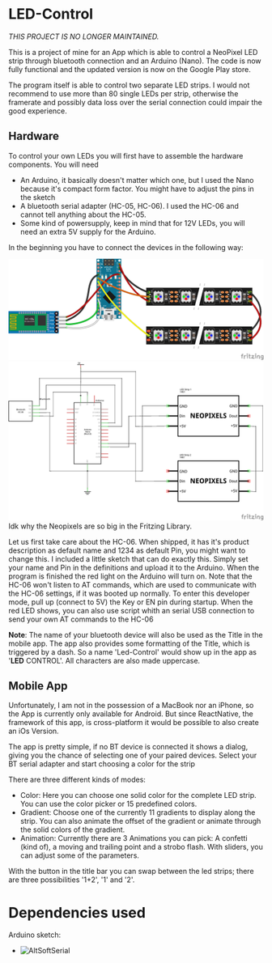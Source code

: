 # LED-Control

*THIS PROJECT IS NO LONGER MAINTAINED.*

This is a project of mine for an App which is able to control a NeoPixel LED
strip through bluetooth connection and an Arduino (Nano).
The code is now fully functional and the updated version is now on the Google
Play store.

The program itself is able to control two separate LED strips. I would not
recommend to use more than 80 single LEDs per strip, otherwise the framerate
and possibly data loss over the serial connection could impair the good
experience.

## Hardware

To control your own LEDs you will first have to assemble the hardware
components. You will need
 - An Arduino, it basically doesn't matter which one, but I used the Nano
because it's compact form factor. You might have to adjust the pins in the
sketch
 - A bluetooth serial adapter (HC-05, HC-06). I used the HC-06 and cannot tell
anything about the HC-05.
 - Some kind of powersupply, keep in mind that for 12V LEDs, you will need an
extra 5V supply for the Arduino.

In the beginning you have to connect the devices in the following way: 

![breakboard](circuit_bb.png)
![schema](circuit_schem.png)
Idk why the Neopixels are so big in the Fritzing Library.

Let us first take care about the HC-06. When shipped, it has it's product
description as default name and 1234 as default Pin, you might want to change
this. I included a little sketch that can do exactly this. Simply set your name
and Pin in the definitions and upload it to the Arduino. When the program is
finished the red light on the Arduino will turn on. Note that the HC-06 won't
listen to AT commands, which are used to communicate with the HC-06 settings,
if it was booted up normally. To enter this developer mode, pull up (connect to
5V) the Key or EN pin during startup. When the red LED shows, you can also use
script whith an serial USB connection to send your own AT commands to the HC-06

__Note__: The name of your bluetooth device will also be used as the Title in
the mobile app. The app also provides some formatting of the Title, which is
triggered by a dash. So a name 'Led-Control' would show up in the app as
'__LED__ CONTROL'. All characters are also made uppercase.

## Mobile App

Unfortunately, I am not in the possession of a MacBook nor an iPhone, so the App
is currently only available for Android. But since ReactNative, the framework
of this app, is cross-platform it would be possible to also create an iOs
Version.

The app is pretty simple, if no BT device is connected it shows a dialog,
giving you the chance of selecting one of your paired devices. Select your BT
serial adapter and start choosing a color for the strip

There are three different kinds of modes:
- Color: Here you can choose one solid color for the complete LED strip. You
can use the color picker or 15 predefined colors.
- Gradient: Choose one of the currently 11 gradients to display along the
strip. You can also animate the offset of the gradient or animate through the
solid colors of the gradient.
- Animation: Currently there are 3 Animations you can pick: A confetti (kind
of), a moving and trailing point and a strobo flash. With sliders, you can
adjust some of the parameters.

With the button in the title bar you can swap between the led strips; there are
three possibilities '1+2', '1' and '2'.

# Dependencies used
Arduino sketch:
- ![AltSoftSerial](https://github.com/PaulStoffregen/AltSoftSerial "test")


